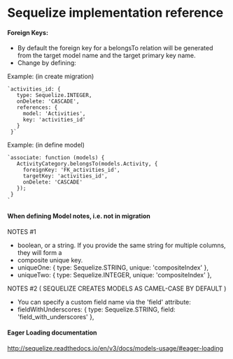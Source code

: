 # Sequelize implementation reference

#### Foreign Keys:

- By default the foreign key for a belongsTo relation will be generated from the target model name and the target primary key name.
- Change by defining:

Example: (in create migration)

    `activities_id: {
       type: Sequelize.INTEGER,
       onDelete: 'CASCADE',
       references: {
         model: 'Activities',
         key: 'activities_id'
       }
     }`

Example: (in define model)

    `associate: function (models) {
       ActivityCategory.belongsTo(models.Activity, {
         foreignKey: 'FK_activities_id',
         targetKey: 'activities_id',
         onDelete: 'CASCADE'
       });
     }
    `

#### When defining Model notes, i.e. not in migration

NOTES #1
- boolean, or a string. If you provide the same string for multiple columns, they will form a
- composite unique key.
- uniqueOne: { type: Sequelize.STRING,  unique: 'compositeIndex' },
- uniqueTwo: { type: Sequelize.INTEGER, unique: 'compositeIndex' },

NOTES #2 ( SEQUELIZE CREATES MODELS AS CAMEL-CASE BY DEFAULT )
- You can specify a custom field name via the 'field' attribute:
- fieldWithUnderscores: { type: Sequelize.STRING, field: 'field_with_underscores' },


#### Eager Loading documentation

http://sequelize.readthedocs.io/en/v3/docs/models-usage/#eager-loading